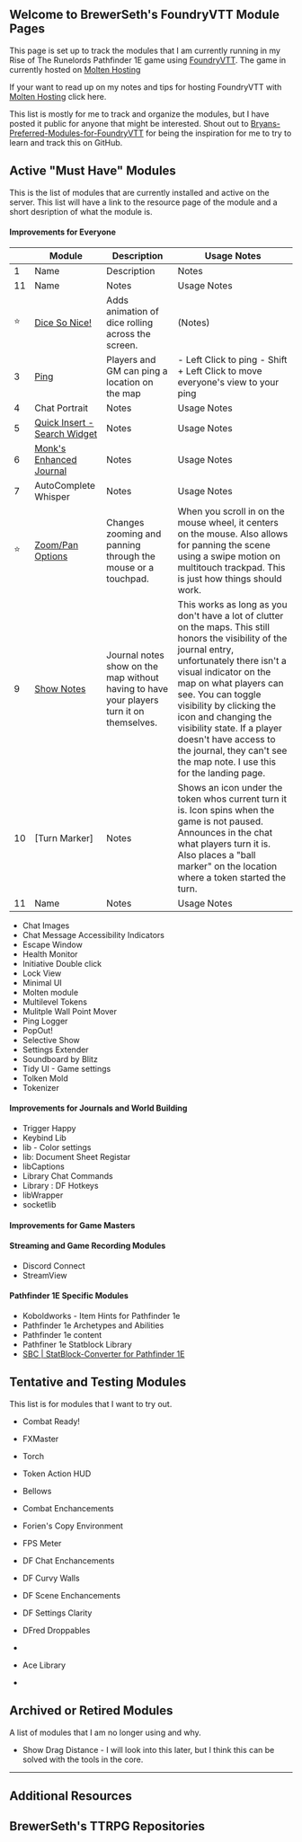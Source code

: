 ## Welcome to BrewerSeth's FoundryVTT Module Pages

This page is set up to track the modules that I am currently running in my Rise of The Runelords Pathfinder 1E game using [FoundryVTT](https://foundryvtt.com/). The game in currently hosted on [Molten Hosting](https://moltenhosting.com/)

If your want to read up on my notes and tips for hosting FoundryVTT with [Molten Hosting](https://moltenhosting.com/) click here.

This list is mostly for me to track and organize the modules, but I have posted it public for anyone that might be interested. Shout out to [Bryans-Preferred-Modules-for-FoundryVTT](https://github.com/bryancasler/Bryans-Preferred-Modules-for-FoundryVTT) for being the inspiration for me to try to learn and track this on GitHub.

## Active "Must Have" Modules

This is the list of modules that are currently installed and active on the server. This list will have a link to the resource page of the module and a short desription of what the module is.

#### Improvements for Everyone

| | Module | Description | Usage Notes  |
| - | - | - | - |
| 1 | Name | Description | Notes |
| 11 | Name | Notes | Usage Notes |
| :star: | [Dice So Nice!](https://foundryvtt.com/packages/dice-so-nice) | Adds animation of dice rolling across the screen. | (Notes) |
| 3 | [Ping](https://foundryvtt.com/packages/pings/) | Players and GM can ping a location on the map | - Left Click to ping - Shift + Left Click to move everyone's view to your ping |
| 4 | Chat Portrait | Notes | Usage Notes |
| 5 | [Quick Insert - Search Widget](https://foundryvtt.com/packages/quick-insert) | Notes | Usage Notes |
| 6 | [Monk's Enhanced Journal](https://github.com/ironmonk88/monks-enhanced-journal) | Notes | Usage Notes |
| 7 | AutoComplete Whisper | Notes | Usage Notes |
| :star: | [Zoom/Pan Options](https://foundryvtt.com/packages/zoom-pan-options) | Changes zooming and panning through the mouse or a touchpad. | When you scroll in on the mouse wheel, it centers on the mouse. Also allows for panning the scene using a swipe motion on multitouch trackpad. This is just how things should work. |
| 9 | [Show Notes](https://foundryvtt.com/packages/foundryvtt-show-notes) | Journal notes show on the map without having to have your players turn it on themselves. | This works as long as you don't have a lot of clutter on the maps. This still honors the visibility of the journal entry, unfortunately there isn't a visual indicator on the map on what players can see. You can toggle visibility by clicking the icon and changing the visibility state. If a player doesn't have access to the journal, they can't see the map note. I use this for the landing page. |
| 10 | [Turn Marker] | Notes | Shows an icon under the token whos current turn it is. Icon spins when the game is not paused. Announces in the chat what players turn it is. Also places a "ball marker" on the location where a token started the turn. |
| 11 | Name | Notes | Usage Notes |


- Chat Images
- Chat Message Accessibility Indicators
- Escape Window
- Health Monitor
- Initiative Double click
- Lock View
- Minimal UI
- Molten module
- Multilevel Tokens
- Mulitple Wall Point Mover
- Ping Logger
- PopOut!
- Selective Show
- Settings Extender
- Soundboard by Blitz
- Tidy UI - Game settings
- Tolken Mold
- Tokenizer


#### Improvements for Journals and World Building

- Trigger Happy
- Keybind Lib
- lib - Color settings
- lib: Document Sheet Registar
- libCaptions
- Library Chat Commands
- Library : DF Hotkeys
- libWrapper
- socketlib


#### Improvements for Game Masters

#### Streaming and Game Recording Modules
- Discord Connect
- StreamView

#### Pathfinder 1E Specific Modules
- Koboldworks - Item Hints for Pathfinder 1e
- Pathfinder 1e Archetypes and Abilities
- Pathfinder 1e content
- Pathfiner 1e Statblock Library
- [SBC | StatBlock-Converter for Pathfinder 1E](https://github.com/Lavaeolous/PF1-StatBlock-Converter-Module)


## Tentative and Testing Modules

This list is for modules that I want to try out.

- Combat Ready!
- FXMaster
- Torch
- Token Action HUD
- Bellows
- Combat Enchancements
- Forien's Copy Environment
- FPS Meter

- DF Chat Enchancements
- DF Curvy Walls
- DF Scene Enchancements
- DF Settings Clarity
- DFred Droppables
-

- Ace Library
-

## Archived or Retired Modules

A list of modules that I am no longer using and why.

- Show Drag Distance - I will look into this later, but I think this can be solved with the tools in the core.

-----------

## Additional Resources


## BrewerSeth's TTRPG Repositories
<!--
Whenever you commit to this repository, GitHub Pages will run [Jekyll](https://jekyllrb.com/) to rebuild the pages in your site, from the content in your Markdown files.

### Markdown

Markdown is a lightweight and easy-to-use syntax for styling your writing. It includes conventions for

```markdown
Syntax highlighted code block

# Header 1
## Header 2
### Header 3

- Bulleted
- List

1. Numbered
2. List

**Bold** and _Italic_ and `Code` text

[Link](url) and ![Image](src)
```

For more details see [Basic writing and formatting syntax](https://docs.github.com/en/github/writing-on-github/getting-started-with-writing-and-formatting-on-github/basic-writing-and-formatting-syntax).

### Jekyll Themes

Your Pages site will use the layout and styles from the Jekyll theme you have selected in your [repository settings](https://github.com/BrewerSeth/FoundryVTT-Modules/settings/pages). The name of this theme is saved in the Jekyll `_config.yml` configuration file.

### Support or Contact

Having trouble with Pages? Check out our [documentation](https://docs.github.com/categories/github-pages-basics/) or [contact support](https://support.github.com/contact) and we’ll help you sort it out.

-->
